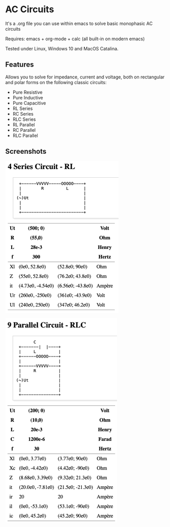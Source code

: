 # AC Circuits

It's a .org file you can use within emacs to solve basic monophasic AC circuits

Requires: emacs + org-mode + calc (all built-in on modern emacs)

Tested under Linux, Windows 10 and MacOS Catalina.

## Features
Allows you to solve for impedance, current and voltage, both on rectangular and polar forms on the following classic circuits:
- Pure Resistive
- Pure Inductive 
- Pure Capacitive
- RL Series
- RC Series
- RLC Series
- RL Parallel
- RC Parallel
- RLC Parallel

## Screenshots

![Example 1](img/example1.png)

![Example 2](img/example2.png)




